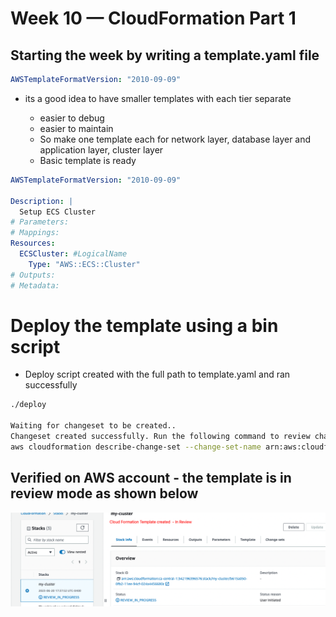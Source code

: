 # Week 10 — CloudFormation Part 1

## Starting the week by writing a template.yaml file

```yaml
AWSTemplateFormatVersion: "2010-09-09"
```

- its a good idea to have smaller templates with each tier separate

  - easier to debug
  - easier to maintain
  - So make one template each for network layer, database layer and application layer, cluster layer
  - Basic template is ready

```yaml
AWSTemplateFormatVersion: "2010-09-09"

Description: |
  Setup ECS Cluster
# Parameters:
# Mappings:
Resources:
  ECSCluster: #LogicalName
    Type: "AWS::ECS::Cluster"
# Outputs:
# Metadata:
```

# Deploy the template using a bin script

- Deploy script created with the full path to template.yaml and ran successfully

```sh
./deploy

Waiting for changeset to be created..
Changeset created successfully. Run the following command to review changes:
aws cloudformation describe-change-set --change-set-name arn:aws:cloudformation:ca-central-1:342196396576:changeSet/awscli-cloudformation-package-deploy-1687297072/97c07bc0-6796-4fc9-bc8e-40b0ecf58e5d
```

## Verified on AWS account - the template is in review mode as shown below

![Cloud Formation Tempalte - In Review](assets/week10/cfn_template_in_review.png)
